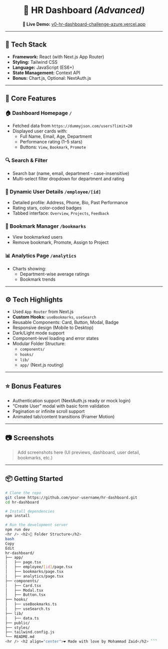 <h1 align="center">💼 HR Dashboard <em>(Advanced)</em></h1>

<p align="center">
  <strong>🚀 Live Demo:</strong> <a href="https://v0-hr-dashboard-challenge-azure.vercel.app/" target="_blank">v0-hr-dashboard-challenge-azure.vercel.app</a>
</p>

<hr />

<h2>🔧 Tech Stack</h2>

<ul>
  <li><strong>Framework:</strong> React (with Next.js App Router)</li>
  <li><strong>Styling:</strong> Tailwind CSS</li>
  <li><strong>Language:</strong> JavaScript (ES6+)</li>
  <li><strong>State Management:</strong> Context API</li>
  <li><strong>Bonus:</strong> Chart.js, Optional: NextAuth.js</li>
</ul>

<hr />

<h2>🎯 Core Features</h2>

<h3>🏠 Dashboard Homepage <code>/</code></h3>
<ul>
  <li>Fetched data from <code>https://dummyjson.com/users?limit=20</code></li>
  <li>Displayed user cards with:
    <ul>
      <li>Full Name, Email, Age, Department</li>
      <li>Performance rating (1–5 stars)</li>
      <li>Buttons: <code>View</code>, <code>Bookmark</code>, <code>Promote</code></li>
    </ul>
  </li>
</ul>

<h3>🔍 Search & Filter</h3>
<ul>
  <li>Search bar (name, email, department - case-insensitive)</li>
  <li>Multi-select filter dropdown for department and rating</li>
</ul>

<h3>👤 Dynamic User Details <code>/employee/[id]</code></h3>
<ul>
  <li>Detailed profile: Address, Phone, Bio, Past Performance</li>
  <li>Rating stars, color-coded badges</li>
  <li>Tabbed interface: <code>Overview</code>, <code>Projects</code>, <code>Feedback</code></li>
</ul>

<h3>📌 Bookmark Manager <code>/bookmarks</code></h3>
<ul>
  <li>View bookmarked users</li>
  <li>Remove bookmark, Promote, Assign to Project</li>
</ul>

<h3>📊 Analytics Page <code>/analytics</code></h3>
<ul>
  <li>Charts showing:
    <ul>
      <li>Department-wise average ratings</li>
      <li>Bookmark trends</li>
    </ul>
  </li>
</ul>

<hr />

<h2>⚙️ Tech Highlights</h2>
<ul>
  <li>Used <code>App Router</code> from Next.js</li>
  <li><strong>Custom Hooks:</strong> <code>useBookmarks</code>, <code>useSearch</code></li>
  <li>Reusable Components: Card, Button, Modal, Badge</li>
  <li>Responsive design (Mobile to Desktop)</li>
  <li>Dark/Light mode support</li>
  <li>Component-level loading and error states</li>
  <li>Modular Folder Structure:
    <ul>
      <li><code>components/</code></li>
      <li><code>hooks/</code></li>
      <li><code>lib/</code></li>
      <li><code>app/</code> (Next.js routing)</li>
    </ul>
  </li>
</ul>

<hr />

<h2>⭐️ Bonus Features</h2>
<ul>
  <li>Authentication support (NextAuth.js ready or mock login)</li>
  <li>“Create User” modal with basic form validation</li>
  <li>Pagination or infinite scroll support</li>
  <li>Animated tab/content transitions (Framer Motion)</li>
</ul>

<hr />

<h2>📷 Screenshots</h2>

> Add screenshots here (UI previews, dashboard, user detail, bookmarks, etc.)

<hr />

<h2>📦 Getting Started</h2>

```bash
# Clone the repo
git clone https://github.com/your-username/hr-dashboard.git
cd hr-dashboard

# Install dependencies
npm install

# Run the development server
npm run dev
<hr /> <h2>📁 Folder Structure</h2>
bash
Copy
Edit
hr-dashboard/
├── app/
│   ├── page.tsx
│   ├── employee/[id]/page.tsx
│   ├── bookmarks/page.tsx
│   ├── analytics/page.tsx
├── components/
│   ├── Card.tsx
│   ├── Modal.tsx
│   ├── Button.tsx
├── hooks/
│   ├── useBookmarks.ts
│   ├── useSearch.ts
├── lib/
│   ├── data.ts
├── public/
├── styles/
├── tailwind.config.js
└── README.md
<hr /> <h2 align="center">❤️ Made with love by Mohammad Zaid</h2> ```
